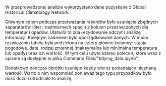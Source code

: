 
W przeprowadzonej analizie wykorzystano dane pozyskane z Global Historical Climatology Network.

Głównym celem podczas przetważania rekordów było usunięcie zbędnych separatorów (liter i nadmiernych spacji) z kolumn przeznaczonych dla temperatur i opadów. Ułatwiło to zda=ecydowanie odczyt i analizę informacji. Kolejnym zadaniem było uporządkowanie danych. W moim rozwiązaniu tabela była podzielona na cztery główne kolumny: stacja pogodowa, data, rodzaj zmiennej (maksymalna lub minimalna temperatura lub opady) oraz ich wartość. W tym celu użyto szereu poleceń, które wraz z opisem są dostępne w pliku Command Files/"tidying_data.ipynb".

Dodatkowo podczas obróbki usunięto każdy wiersz posiadający nieznaną wartość. Warto o nim wspomnieć ponieważ tego typu przypadków było dość dużo i utrudniało to analizę.

